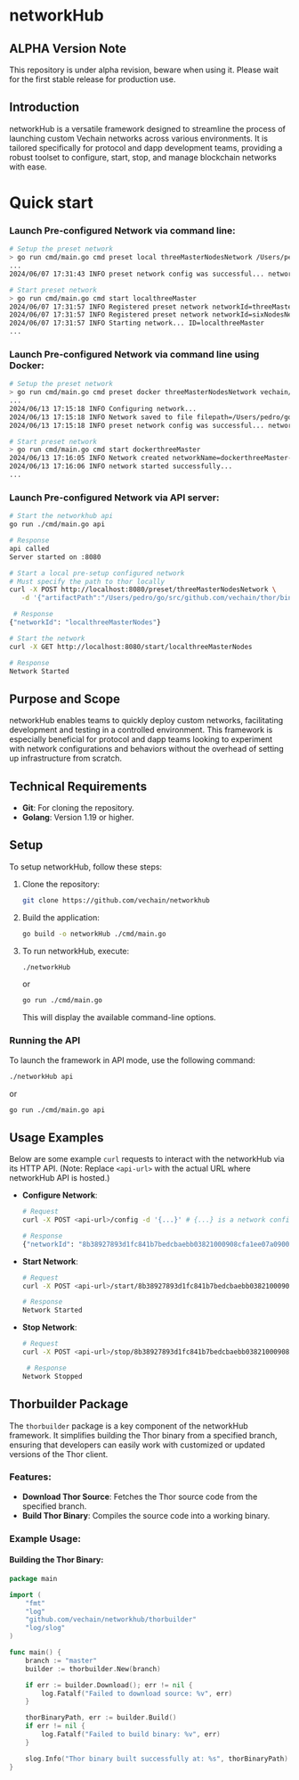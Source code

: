 # networkHub

## ALPHA Version Note
This repository is under alpha revision, beware when using it. Please wait for the first stable release for production use.

## Introduction
networkHub is a versatile framework designed to streamline the process of launching custom Vechain networks across various environments. It is tailored specifically for protocol and dapp development teams, providing a robust toolset to configure, start, stop, and manage blockchain networks with ease.

# Quick start
### **Launch Pre-configured Network via command line**:
  ```bash
  # Setup the preset network
  > go run cmd/main.go cmd preset local threeMasterNodesNetwork /Users/pedro/go/src/github.com/vechain/thor/bin/thor
  ...
  2024/06/07 17:31:43 INFO preset network config was successful... networkId=localthreeMaster
  
  # Start preset network
  > go run cmd/main.go cmd start localthreeMaster
  2024/06/07 17:31:57 INFO Registered preset network networkId=threeMasterNodesNetwork
  2024/06/07 17:31:57 INFO Registered preset network networkId=sixNodesNetwork
  2024/06/07 17:31:57 INFO Starting network... ID=localthreeMaster
  ...
  ```
### **Launch Pre-configured Network via command line using Docker**:
  ```bash
  # Setup the preset network
  > go run cmd/main.go cmd preset docker threeMasterNodesNetwork vechain/thor:latest
  ...
  2024/06/13 17:15:18 INFO Configuring network...
  2024/06/13 17:15:18 INFO Network saved to file filepath=/Users/pedro/go/src/github.com/vechain/networkhub/networks_db.json
  2024/06/13 17:15:18 INFO preset network config was successful... networkId=dockerthreeMaster
  
  # Start preset network
  > go run cmd/main.go cmd start dockerthreeMaster
  2024/06/13 17:16:05 INFO Network created networkName=dockerthreeMaster-network
  2024/06/13 17:16:06 INFO network started successfully...
  ...
  ```


### **Launch Pre-configured Network via API server**:
  ```bash
  # Start the networkhub api
  go run ./cmd/main.go api
  
  # Response
  api called
  Server started on :8080
  
  # Start a local pre-setup configured network 
  # Must specify the path to thor locally
  curl -X POST http://localhost:8080/preset/threeMasterNodesNetwork \
     -d '{"artifactPath":"/Users/pedro/go/src/github.com/vechain/thor/bin/thor", "environment":"local"}'
  
   # Response
  {"networkId": "localthreeMasterNodes"}
  
  # Start the network
  curl -X GET http://localhost:8080/start/localthreeMasterNodes
  
  # Response
  Network Started
  ```

## Purpose and Scope
networkHub enables teams to quickly deploy custom networks, facilitating development and testing in a controlled environment. This framework is especially beneficial for protocol and dapp teams looking to experiment with network configurations and behaviors without the overhead of setting up infrastructure from scratch.


## Technical Requirements
- **Git**: For cloning the repository.
- **Golang**: Version 1.19 or higher.

## Setup
To setup networkHub, follow these steps:

1. Clone the repository:
   ```bash
   git clone https://github.com/vechain/networkhub
   ```
2. Build the application:
   ```bash
   go build -o networkHub ./cmd/main.go
   ```
3. To run networkHub, execute:
   ```bash
   ./networkHub
   ```
   or
   ```bash
   go run ./cmd/main.go
   ```
   This will display the available command-line options.

### Running the API
To launch the framework in API mode, use the following command:
```bash
./networkHub api
```
or
```bash
go run ./cmd/main.go api
```

## Usage Examples
Below are some example `curl` requests to interact with the networkHub via its HTTP API. 
(Note: Replace `<api-url>` with the actual URL where networkHub API is hosted.)

- **Configure Network**:
  ```bash
  # Request
  curl -X POST <api-url>/config -d '{...}' # {...} is a network config json
  
  # Response
  {"networkId": "8b38927893d1fc841b7bedcbaebb03821000908cfa1ee07a09002bc0e0ed3caf"}
  ```
  

- **Start Network**:
  ```bash
  # Request
  curl -X POST <api-url>/start/8b38927893d1fc841b7bedcbaebb03821000908cfa1ee07a09002bc0e0ed3caf
  
  # Response
  Network Started
  ```

- **Stop Network**:
  ```bash
  # Request
  curl -X POST <api-url>/stop/8b38927893d1fc841b7bedcbaebb03821000908cfa1ee07a09002bc0e0ed3caf
  
   # Response
  Network Stopped
  ```

## Thorbuilder Package
The `thorbuilder` package is a key component of the networkHub framework. It simplifies building the Thor binary from a specified branch, ensuring that developers can easily work with customized or updated versions of the Thor client.

### Features:
- **Download Thor Source**: Fetches the Thor source code from the specified branch.
- **Build Thor Binary**: Compiles the source code into a working binary.

### Example Usage:

#### Building the Thor Binary:

```go
package main

import (
	"fmt"
	"log"
	"github.com/vechain/networkhub/thorbuilder"
	"log/slog"
)

func main() {
	branch := "master"
	builder := thorbuilder.New(branch)

	if err := builder.Download(); err != nil {
		log.Fatalf("Failed to download source: %v", err)
	}

	thorBinaryPath, err := builder.Build()
	if err != nil {
		log.Fatalf("Failed to build binary: %v", err)
	}

	slog.Info("Thor binary built successfully at: %s", thorBinaryPath)
}
```
